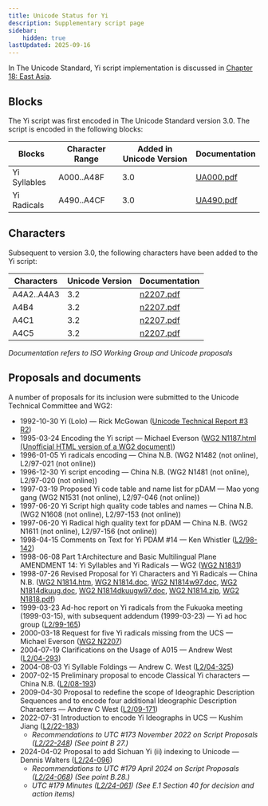 ```yaml
---
title: Unicode Status for Yi
description: Supplementary script page
sidebar:
    hidden: true
lastUpdated: 2025-09-16
---
```


In The Unicode Standard, Yi script implementation is discussed in [Chapter 18: East Asia](https://www.unicode.org/versions/latest/core-spec/chapter-18/#G13042).

## Blocks

The Yi script was first encoded in The Unicode Standard version 3.0. The script is encoded in the following blocks:

| Blocks | Character Range | Added in Unicode Version | Documentation |
| ------ | --------------- | ------------------------ | ------------- |
| Yi Syllables | A000..A48F | 3.0 | [UA000.pdf](http://www.unicode.org/charts/PDF/UA000.pdf) |
| Yi Radicals | A490..A4CF | 3.0 | [UA490.pdf](http://www.unicode.org/charts/PDF/UA490.pdf) |

## Characters

Subsequent to version 3.0, the following characters have been added to the Yi script:

| Characters | Unicode Version | Documentation |
| ---------- | --------------- | ------------- |
| A4A2..A4A3 | 3.2 | [n2207.pdf](https://www.unicode.org/wg2/docs/n2207.pdf) |
| A4B4 | 3.2 | [n2207.pdf](https://www.unicode.org/wg2/docs/n2207.pdf) |
| A4C1 | 3.2 | [n2207.pdf](https://www.unicode.org/wg2/docs/n2207.pdf) |
| A4C5 | 3.2 | [n2207.pdf](https://www.unicode.org/wg2/docs/n2207.pdf) |

_Documentation refers to ISO Working Group and Unicode proposals_

## Proposals and documents

A number of proposals for its inclusion were submitted to the Unicode Technical Committee and WG2:
- 1992-10-30 Yi (Lolo) — Rick McGowan ([Unicode Technical Report #3 R2](http://www.unicode.org/reports/tr3-2/))
- 1995-03-24 Encoding the Yi script — Michael Everson ([WG2 N1187.html (Unofficial HTML version of a WG2 document)](http://www.evertype.com/standards/yy/n1187.html))    
- 1996-01-05 Yi radicals encoding — China N.B. (WG2 N1482 (not online), L2/97-021 (not online))
- 1996-12-30 Yi script encoding — China N.B. (WG2 N1481 (not online), L2/97-020 (not online))
- 1997-03-19 Proposed Yi code table and name list for pDAM — Mao yong gang (WG2 N1531 (not online), L2/97-046 (not online))
- 1997-06-20 Yi Script high quality code tables and names — China N.B. (WG2 N1608 (not online), L2/97-153 (not online))
- 1997-06-20 Yi Radical high quality text for pDAM — China N.B. (WG2 N1611 (not online), L2/97-156 (not online))
- 1998-04-15 Comments on Text for Yi PDAM #14 — Ken Whistler ([L2/98-142](http://www.unicode.org/cgi-bin/GetMatchingDocs.pl?L2/98-142))
- 1998-06-08 Part 1:Architecture and Basic Multilingual Plane AMENDMENT 14: Yi Syllables and Yi Radicals — WG2 ([WG2 N1831](https://www.unicode.org/wg2/docs/n1831.htm))
- 1998-07-26 Revised Proposal for Yi Characters and Yi Radicals — China N.B. ([WG2 N1814.htm](https://www.unicode.org/wg2/docs/n1814.htm), [WG2 N1814.doc](https://www.unicode.org/wg2/docs/n1814.doc), [WG2 N1814w97.doc](https://www.unicode.org/wg2/docs/n1814w97.doc), [WG2 N1814dkuug.doc](https://www.unicode.org/wg2/docs/n1814dkuug.doc), [WG2 N1814dkuugw97.doc](https://www.unicode.org/wg2/docs/n1814dkuugw97.doc), [WG2 N1814.zip](https://www.unicode.org/wg2/docs/n1814.zip), [WG2 N1818.pdf](https://www.unicode.org/wg2/docs/n1818.pdf)) 
- 1999-03-23 Ad-hoc report on Yi radicals from the Fukuoka meeting (1999-03-15), with subsequent addendum (1999-03-23) — Yi ad hoc group ([L2/99-165](http://www.unicode.org/L2/L1999/n1945r.pdf))
- 2000-03-18 Request for five Yi radicals missing from the UCS — Michael Everson ([WG2 N2207](https://www.unicode.org/wg2/docs/n2207.pdf))
- 2004-07-19 Clarifications on the Usage of A015 — Andrew West ([L2/04-293](http://www.unicode.org/cgi-bin/GetMatchingDocs.pl?L2/04-293))
- 2004-08-03 Yi Syllable Foldings — Andrew C. West ([L2/04-325](http://www.unicode.org/cgi-bin/GetMatchingDocs.pl?L2/04-325))
- 2007-02-15 Preliminary proposal to encode Classical Yi characters — China N.B. ([L2/08-193](http://www.unicode.org/cgi-bin/GetMatchingDocs.pl?L2/08-193))
- 2009-04-30 Proposal to redefine the scope of Ideographic Description Sequences and to encode four additional Ideographic Description Characters — Andrew C West ([L2/09-171](http://www.unicode.org/cgi-bin/GetMatchingDocs.pl?L2/09-171))
- 2022-07-31 Introduction to encode Yi Ideographs in UCS — Kushim Jiang ([L2/22-183](http://www.unicode.org/cgi-bin/GetMatchingDocs.pl?L2/22-183))
  - _Recommendations to UTC #173 November 2022 on Script Proposals ([L2/22-248](https://www.unicode.org/cgi-bin/GetMatchingDocs.pl?L2/22-248)) (See point B 27.)_
- 2024-04-02 Proposal to add Sichuan Yi (ii) indexing to Unicode — Dennis Walters ([L2/24-096](http://www.unicode.org/cgi-bin/GetMatchingDocs.pl?L2/24-096))
  - _Recommendations to UTC #179 April 2024 on Script Proposals ([L2/24-068](http://www.unicode.org/cgi-bin/GetMatchingDocs.pl?L2/24-068)) (See point B.28.)_
  - _UTC #179 Minutes ([L2/24-061](https://www.unicode.org/L2/L2024/24061.htm)) (See E.1 Section 40 for decision and action items)_
